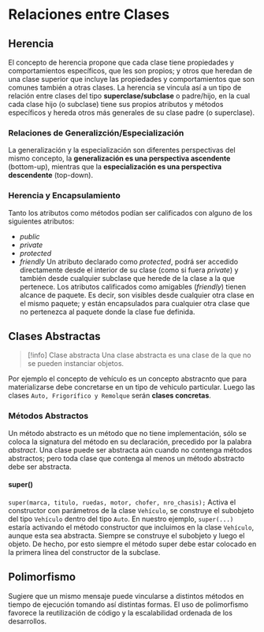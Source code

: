 # Relaciones entre Clases
## Herencia
El concepto de herencia propone que cada clase tiene propiedades y comportamientos específicos, que les son propios; y otros que heredan de una clase superior que incluye las propiedades y comportamientos que son comunes también a otras clases.
La herencia se vincula así a un tipo de relación entre clases del tipo **superclase/subclase** o padre/hijo, en la cual cada clase hijo (o subclase) tiene sus propios atributos y métodos específicos y hereda otros más generales de su clase padre (o superclase).
### Relaciones de Generalizción/Especialización
La generalización y la especialización son diferentes perspectivas del mismo concepto, la **generalización es una perspectiva ascendente** (bottom-up), mientras que la **especialización es una perspectiva descendente** (top-down).
### Herencia y Encapsulamiento
Tanto los atributos como métodos podían ser calificados con alguno de los siguientes atributos:
- *public*
- *private*
- *protected*
- *friendly*
Un atributo declarado como *protected*, podrá ser accedido directamente desde el interior de su clase (como si fuera *private*) y también desde cualquier subclase que herede de la clase a la que pertenece.
Los atributos calificados como amigables (*friendly*) tienen alcance de paquete. Es decir, son visibles desde cualquier otra clase en el mismo paquete; y están encapsulados para cualquier otra clase que no pertenezca al paquete donde la clase fue definida.
## Clases Abstractas
> [!info] Clase abstracta
> Una clase abstracta es una clase de la que no se pueden instanciar objetos.

Por ejemplo el concepto de vehículo es un concepto abstracnto que para materializarse debe concretarse en un tipo de vehiculo particular.
Luego las clases `Auto, Frigorífico y Remolque` serán **clases concretas**.
### Métodos Abstractos
Un método abstracto es un método que no tiene implementación, sólo se coloca la signatura del método en su declaración, precedido por la palabra *abstract*.
Una clase puede ser abstracta aún cuando no contenga métodos abstractos; pero toda clase que contenga al menos un método abstracto debe ser abstracta.
#### super()
`super(marca, titulo, ruedas, motor, chofer, nro_chasis);`
Activa el constructor con parámetros de la clase `Vehículo`, se construye el subobjeto del tipo `Vehículo` dentro del tipo `Auto`.
En nuestro ejemplo, `super(...)` estaría activando el método constructor que incluimos en la clase `Vehículo`, aunque esta sea abstracta.
Siempre se construye el subobjeto y luego el objeto. De hecho, por esto siempre el método super debe estar colocado en la primera línea del constructor de la subclase.
## Polimorfismo
Sugiere que un mismo mensaje puede vincularse a distintos métodos en tiempo de ejecución tomando así distintas formas.
El uso de polimorfismo favorece la reutilización de código y la escalabilidad ordenada de los desarrollos.